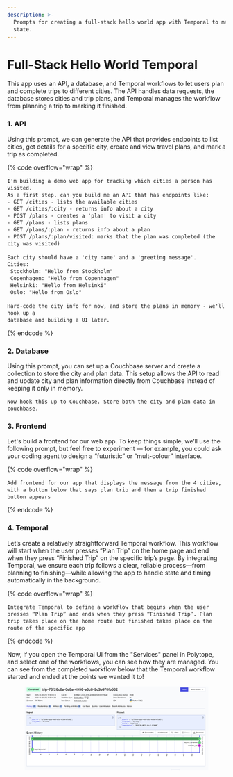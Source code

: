 ```yaml
---
description: >-
  Prompts for creating a full-stack hello world app with Temporal to manage
  state.
---
```


# Full-Stack Hello World Temporal

This app uses an API, a database, and Temporal workflows to let users plan and complete trips to different cities. The API handles data requests, the database stores cities and trip plans, and Temporal manages the workflow from planning a trip to marking it finished.

### 1. API

Using this prompt, we can generate the API that provides endpoints to list cities, get details for a specific city, create and view travel plans, and mark a trip as completed.

{% code overflow="wrap" %}
```
I'm building a demo web app for tracking which cities a person has visited.
As a first step, can you build me an API that has endpoints like:
- GET /cities - lists the available cities
- GET /cities/:city - returns info about a city
- POST /plans - creates a 'plan' to visit a city
- GET /plans - lists plans
- GET /plans/:plan - returns info about a plan
- POST /plans/:plan/visited: marks that the plan was completed (the city was visited)

Each city should have a 'city name' and a 'greeting message'.
Cities:
 Stockholm: "Hello from Stockholm"
 Copenhagen: "Hello from Copenhagen"
 Helsinki: "Hello from Helsinki"
 Oslo: "Hello from Oslo"

Hard-code the city info for now, and store the plans in memory - we'll hook up a 
database and building a UI later.
```
{% endcode %}

### 2. Database

Using this prompt, you can set up a Couchbase server and create a collection to store the city and plan data. This setup allows the API to read and update city and plan information directly from Couchbase instead of keeping it only in memory.

```
Now hook this up to Couchbase. Store both the city and plan data in couchbase.
```

### 3. Frontend

Let's build a frontend for our web app. To keep things simple, we’ll use the following prompt, but feel free to experiment — for example, you could ask your coding agent to design a “futuristic” or “mult-colour” interface.

{% code overflow="wrap" %}
```
Add frontend for our app that displays the message from the 4 cities, with a button below that says plan trip and then a trip finished button appears
```
{% endcode %}

### 4. Temporal

Let’s create a relatively straightforward Temporal workflow. This workflow will start when the user presses “Plan Trip” on the home page and end when they press “Finished Trip” on the specific trip’s page. By integrating Temporal, we ensure each trip follows a clear, reliable process—from planning to finishing—while allowing the app to handle state and timing automatically in the background.

{% code overflow="wrap" %}
```
Integrate Temporal to define a workflow that begins when the user presses “Plan Trip” and ends when they press “Finished Trip”. Plan trip takes place on the home route but finished takes place on the route of the specific app
```
{% endcode %}

Now, if you open the Temporal UI from the "Services" panel in Polytope, and select one of the workflows, you can see how they are managed. You can see from the completed workflow below that the Temporal workflow started and ended at the points we wanted it to!

<figure><img src="../.gitbook/assets/Screenshot 2025-10-31 at 11.22.41.png" alt=""><figcaption></figcaption></figure>
